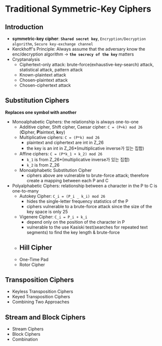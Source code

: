 # Traditional Symmetric-Key Ciphers

## Introduction
- **symmetric-key cipher**: **```Shared secret key```**, ```Encryption/Decryption algorithm```, ```Secure key-exchange channel```
- Kerckhoff's Principle: Always assume that the adversary know the enc/decryption algorithm -> **```the secrecy of the key```** matters
- Cryptanalysis
    - Ciphertext-only attack: brute-force(exhaustive-key-search) attack, statistical attack, pattern attack
    - Known-plaintext attack
    - Chosen-plaintext attack
    - Chosen-ciphertext attack

## Substitution Ciphers
**Replaces one symbol with another**
- Monoalphabetic Ciphers: the relationship is always one-to-one
    - Additive cipher, Shift cipher, Caesar cipher: ```C = (P+k) mod 26``` (**C**ipher,  **P**laintext, **k**ey)
    - Multiplicative ciphers: ```C = (P*k) mod 26```
        - plaintext and ciphertext are int in Z_26
        - the key is an int in Z_26*(multiplicative inverse가 있는 집합)
    - Affine ciphers: ```C = (P*k_1 + k_2) mod 26```
        - ```k_1``` is from Z_26*(multiplicative inverse가 있는 집합)
        - ```k_2``` is from Z_26
    - Monoalphabetic Substitution Cipher
        - ciphers above are vulnerable to brute-force attack; therefore create a mapping between each P and C
- Polyalphabetic Ciphers: relationship between a character in the P to C is one-to-many
    - Autokey Cipher: ```C_i = (P_i _ k_i) mod 26 ```
        - hides the single-letter frequency statistics of the P
        - ciphers vulnerable to a brute-force attack since the size of the key space is only 25
    - Vigenere Cipher: ```C_i = P_i + k_i```
        - depend only on the position of the character in P
        - vulnerable to the use Kasiski test(searches for repeated text segments) to find the key length & brute-force
    - Hill Cipher
        - 
    - One-Time Pad
    - Rotor Cipher

## Transposition Ciphers
- Keyless Transposition Ciphers
- Keyed Transposition Ciphers
- Combining Two Approaches

## Stream and Block Ciphers
- Stream Ciphers
- Block Ciphers
- Combination


